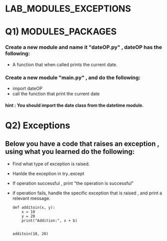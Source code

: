 # LAB_MODULES_EXCEPTIONS


# Q1) MODULES_PACKAGES

### Create a new module and name it "dateOP.py" ,  dateOP has the following:
- A function that when called prints the current date.

### Create a new module "main.py" , and do the following:
- import dateOP
- call the function that print the current date

#### hint : You should import the date class from the datetime module.

     
     
# Q2) Exceptions


## Below you have a code that raises an exception , using what you learned do the following:
- Find what type of exception is raised.
- Hanlde the exception in try..except 
- If operation successful , print "the operation is successful"
- if operation fails, handle the specific exception that is raised , and print a relevant message.

      def additoin(x, y):
          x = 10
          y = 20
          print("Addition:", x + b)


      additoin(10, 20)
